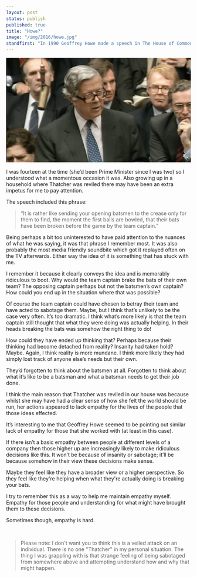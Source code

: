 ```yaml
---
layout: post
status: publish
published: true
title: "Howe?"
image: "/img/2016/howe.jpg"
standfirst: "In 1990 Geoffrey Howe made a speech in The House of Commons which is credited with starting the process of removing Margaret Thatcher from her position as Prime Minister."
---
```


<img class="img-half-right" src="/img/2016/howe.jpg" />

I was fourteen at the time (she’d been Prime Minister since I was two) so I understood what a momentous occasion it was. Also growing up in a household where Thatcher was reviled there may have been an extra impetus for me to pay attention.

The speech included this phrase:

<blockquote>
“It is rather like sending your opening batsmen to the crease only for them to find, the moment the first balls are bowled, that their bats have been broken before the game by the team captain.”
</blockquote>

Being perhaps a bit too uninterested to have paid attention to the nuances of what he was saying, it was that phrase I remember most. It was also probably the most media friendly soundbite which got it replayed often on the TV afterwards. Either way the idea of it is something that has stuck with me.

I remember it because it clearly conveys the idea and is memorably ridiculous to boot. Why would the team captain brake the bats of their own team? The opposing captain perhaps but not the batsmen’s own captain? How could you end up in the situation where that was possible?

Of course the team captain could have chosen to betray their team and have acted to sabotage them. Maybe, but I think that’s unlikely to be the case very often. It’s too dramatic. I think what’s more likely is that the team captain still thought that what they were doing was actually helping. In their heads breaking the bats was somehow the right thing to do!

How could they have ended up thinking that? Perhaps because their thinking had become detached from reality? Insanity had taken hold? Maybe. Again, I think reality is more mundane. I think more likely they had simply lost track of anyone else’s needs but their own.

They’d forgotten to think about the batsmen at all. Forgotten to think about what it’s like to be a batsman and what a batsman needs to get their job done.

I think the main reason that Thatcher was reviled in our house was because whilst she may have had a clear sense of how she felt the world should be run, her actions appeared to lack empathy for the lives of the people that those ideas effected.

It’s interesting to me that Geoffrey Howe seemed to be pointing out similar lack of empathy for those that she worked with (at least in this case).

If there isn’t a basic empathy between people at different levels of a company then those higher up are increasingly likely to make ridiculous decisions like this. It won’t be because of insanity or sabotage; it’ll be because somehow in their view these decisions make sense.

Maybe they feel like they have a broader view or a higher perspective. So they feel like they're helping when what they're actually doing is breaking your bats.

I try to remember this as a way to help me maintain empathy myself. Empathy for those people and understanding for what might have brought them to these decisions.

Sometimes though, empathy is hard.

<br />

<blockquote>
Please note: I don't want you to think this is a veiled attack on an individual. There is no one "Thatcher" in my personal situation. The thing I was grappling with is that strange feeling of being sabotaged from somewhere above and attempting understand how and why that might happen.
</blockquote>
